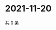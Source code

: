 # 2021-11-20

共 0 条

<!-- BEGIN WEIBO -->
<!-- 最后更新时间 Sat Nov 20 2021 11:09:01 GMT+0800 (China Standard Time) -->

<!-- END WEIBO -->
